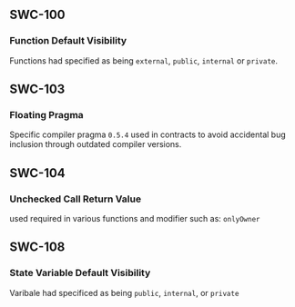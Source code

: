 ## SWC-100
### Function Default Visibility
Functions had specified as being `external`, `public`, `internal` or `private`.

## SWC-103
### Floating Pragma
Specific compiler pragma `0.5.4` used in contracts to avoid accidental bug inclusion through outdated compiler versions.

## SWC-104
### Unchecked Call Return Value
used required in various functions and modifier such as: `onlyOwner`

## SWC-108
### State Variable Default Visibility
Varibale had specificed as being `public`, `internal`, or `private`

